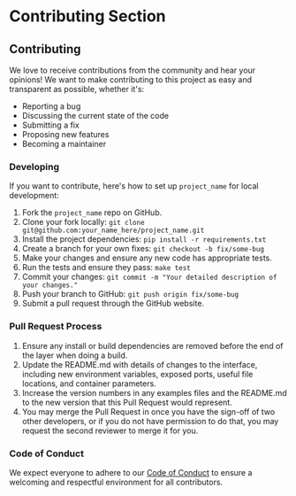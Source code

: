 # Contributing Section

## Contributing

We love to receive contributions from the community and hear your opinions! We want to make contributing to this project as easy and transparent as possible, whether it's:

- Reporting a bug
- Discussing the current state of the code
- Submitting a fix
- Proposing new features
- Becoming a maintainer

### Developing

If you want to contribute, here's how to set up `project_name` for local development:

1. Fork the `project_name` repo on GitHub.
2. Clone your fork locally: `git clone git@github.com:your_name_here/project_name.git`
3. Install the project dependencies: `pip install -r requirements.txt`
4. Create a branch for your own fixes: `git checkout -b fix/some-bug`
5. Make your changes and ensure any new code has appropriate tests.
6. Run the tests and ensure they pass: `make test`
7. Commit your changes: `git commit -m "Your detailed description of your changes."`
8. Push your branch to GitHub: `git push origin fix/some-bug`
9. Submit a pull request through the GitHub website.

### Pull Request Process

1. Ensure any install or build dependencies are removed before the end of the layer when doing a build.
2. Update the README.md with details of changes to the interface, including new environment variables, exposed ports, useful file locations, and container parameters.
3. Increase the version numbers in any examples files and the README.md to the new version that this Pull Request would represent.
4. You may merge the Pull Request in once you have the sign-off of two other developers, or if you do not have permission to do that, you may request the second reviewer to merge it for you.

### Code of Conduct

We expect everyone to adhere to our [Code of Conduct](CODE_OF_CONDUCT.md) to ensure a welcoming and respectful environment for all contributors.
